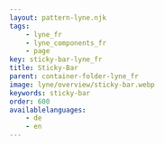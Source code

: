 ```yaml
---
layout: pattern-lyne.njk
tags: 
    - lyne_fr
    - lyne_components_fr
    - page
key: sticky-bar-lyne_fr
title: Sticky-Bar
parent: container-folder-lyne_fr
image: lyne/overview/sticky-bar.webp
keywords: sticky-bar
order: 600
availablelanguages: 
    - de
    - en
---
```


